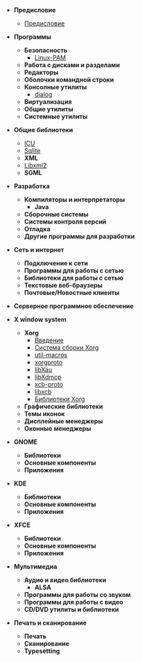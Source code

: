- **Предисловие**
  - [Предисловие](prologue/foreword)

- **Программы**
  - **Безопасность**
    - [Linux-PAM](utils/security/linux-pam.md)
  - **Работа с дисками и разделами**
  - **Редакторы**
  - **Оболочки командной строки**
  - **Консолные утилиты**
     - [dialog](utils/general/shell/dialog.md)
  - **Виртуализация**
  - **Общие утилиты**
  - **Системные утилиты**
  
- **Общие библиотеки**
  - [ICU](libs/icu.md)
  - [Sqlite](libs/sqlite.md)
  - **XML**
  - [Libxml2](libs/xml/libxml.md)
  - **SGML**
  
- **Разработка**
  - **Компиляторы и интерпретаторы**
    - **Java**
  - **Сборочные системы**
  - **Системы контроля версий**
  - **Отладка**
  - **Другие программы для разработки**
  
- **Сеть и интернет**
  - **Подключение к сети**
  - **Программы для работы с сетью**
  - **Библиотеки для работы с сетью**
  - **Текстовые веб-браузеры**
  - **Почтовые/Новостные клиенты**
  
- **Серверное программное обеспечение**
<!-- TODO: разбить на подпункты -->

- **X window system**
  - **Xorg**
      - [Введение](x/xorg/intro)
      - [Система сборки Xorg](x/xorg/xorg_build_system)
      - [util-macros](x/xorg/util-macros)
      - [xorgproto](x/xorg/xorgproto)
      - [libXau](x/xorg/libxau)
      - [libXdmcp](x/xorg/libxdmcp)
      - [xcb-proto](x/xorg/xcb-proto)
      - [libxcb](x/xorg/libxcb.md)
      - [Библиотеки Xorg](x/xorg/xorg_libs.md)
  - **Графические библиотеки**
  - **Темы иконок**
  - **Дисплейные менеджеры**
  - **Оконные менеджеры**

- **GNOME**
  - **Библиотеки**
  - **Основные компоненты**
  - **Приложения**
  
- **KDE**
  - **Библиотеки**
  - **Основные компоненты**
  - **Приложения**
  
- **XFCE**
  - **Библиотеки**
  - **Основные компоненты**
  - **Приложения**
  
- **Мультимедиа**
  - **Аудио и видео библиотеки**
    - **ALSA**
  - **Программы для работы со звуком**
  - **Программы для работы с видео**
  - **CD/DVD утилиты и библиотеки**
  
- **Печать и сканирование**
  - **Печать**
  - **Сканирование**
  - **Typesetting**

